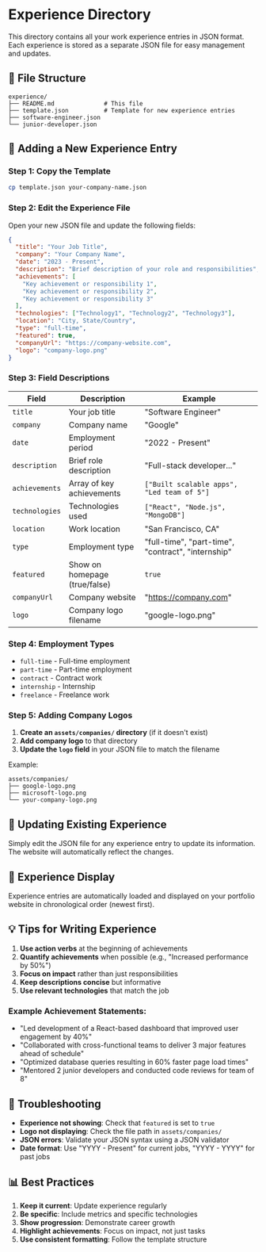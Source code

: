# Experience Directory

This directory contains all your work experience entries in JSON format. Each experience is stored as a separate JSON file for easy management and updates.

## 📁 File Structure

```
experience/
├── README.md              # This file
├── template.json          # Template for new experience entries
├── software-engineer.json
└── junior-developer.json
```

## 🚀 Adding a New Experience Entry

### Step 1: Copy the Template
```bash
cp template.json your-company-name.json
```

### Step 2: Edit the Experience File
Open your new JSON file and update the following fields:

```json
{
  "title": "Your Job Title",
  "company": "Your Company Name",
  "date": "2023 - Present",
  "description": "Brief description of your role and responsibilities",
  "achievements": [
    "Key achievement or responsibility 1",
    "Key achievement or responsibility 2",
    "Key achievement or responsibility 3"
  ],
  "technologies": ["Technology1", "Technology2", "Technology3"],
  "location": "City, State/Country",
  "type": "full-time",
  "featured": true,
  "companyUrl": "https://company-website.com",
  "logo": "company-logo.png"
}
```

### Step 3: Field Descriptions

| Field | Description | Example |
|-------|-------------|---------|
| `title` | Your job title | "Software Engineer" |
| `company` | Company name | "Google" |
| `date` | Employment period | "2022 - Present" |
| `description` | Brief role description | "Full-stack developer..." |
| `achievements` | Array of key achievements | `["Built scalable apps", "Led team of 5"]` |
| `technologies` | Technologies used | `["React", "Node.js", "MongoDB"]` |
| `location` | Work location | "San Francisco, CA" |
| `type` | Employment type | "full-time", "part-time", "contract", "internship" |
| `featured` | Show on homepage (true/false) | `true` |
| `companyUrl` | Company website | "https://company.com" |
| `logo` | Company logo filename | "google-logo.png" |

### Step 4: Employment Types
- `full-time` - Full-time employment
- `part-time` - Part-time employment
- `contract` - Contract work
- `internship` - Internship
- `freelance` - Freelance work

### Step 5: Adding Company Logos

1. **Create an `assets/companies/` directory** (if it doesn't exist)
2. **Add company logo** to that directory
3. **Update the `logo` field** in your JSON file to match the filename

Example:
```
assets/companies/
├── google-logo.png
├── microsoft-logo.png
└── your-company-logo.png
```

## 🔄 Updating Existing Experience

Simply edit the JSON file for any experience entry to update its information. The website will automatically reflect the changes.

## 📱 Experience Display

Experience entries are automatically loaded and displayed on your portfolio website in chronological order (newest first).

## 💡 Tips for Writing Experience

1. **Use action verbs** at the beginning of achievements
2. **Quantify achievements** when possible (e.g., "Increased performance by 50%")
3. **Focus on impact** rather than just responsibilities
4. **Keep descriptions concise** but informative
5. **Use relevant technologies** that match the job

### Example Achievement Statements:
- "Led development of a React-based dashboard that improved user engagement by 40%"
- "Collaborated with cross-functional teams to deliver 3 major features ahead of schedule"
- "Optimized database queries resulting in 60% faster page load times"
- "Mentored 2 junior developers and conducted code reviews for team of 8"

## 🔧 Troubleshooting

- **Experience not showing**: Check that `featured` is set to `true`
- **Logo not displaying**: Check the file path in `assets/companies/`
- **JSON errors**: Validate your JSON syntax using a JSON validator
- **Date format**: Use "YYYY - Present" for current jobs, "YYYY - YYYY" for past jobs

## 📊 Best Practices

1. **Keep it current**: Update experience regularly
2. **Be specific**: Include metrics and specific technologies
3. **Show progression**: Demonstrate career growth
4. **Highlight achievements**: Focus on impact, not just tasks
5. **Use consistent formatting**: Follow the template structure
